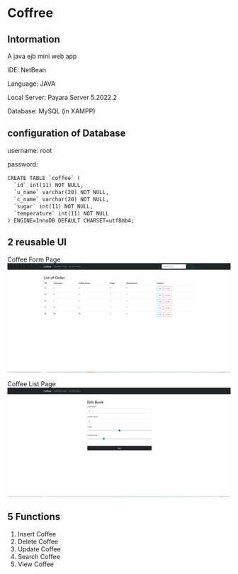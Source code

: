 # Coffree
## Intormation
A java ejb mini web app


IDE: NetBean


Language: JAVA


Local Server: Payara Server 5.2022.2


Database: MySQL (in XAMPP)


## configuration of Database
username: root



password: 


```
CREATE TABLE `coffee` (
  `id` int(11) NOT NULL,
  `u_name` varchar(20) NOT NULL,
  `c_name` varchar(20) NOT NULL,
  `sugar` int(11) NOT NULL,
  `temperature` int(11) NOT NULL
) ENGINE=InnoDB DEFAULT CHARSET=utf8mb4;
```



## 2 reusable UI
Coffee Form Page
![alt text](https://github.com/MaaZiJyun/Coffree/blob/main/images/1656562380757.png)


Coffee List Page
![alt text](https://github.com/MaaZiJyun/Coffree/blob/main/images/1656562413847.png)

## 5 Functions
1. Insert Coffee
2. Delete Coffee
3. Update Coffee
4. Search Coffee
5. View Coffee
